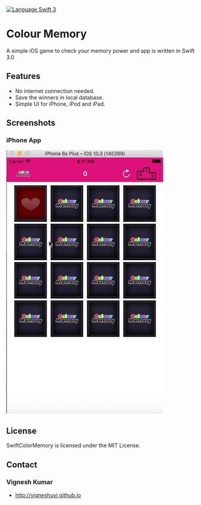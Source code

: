 [![Language Swift 3](https://img.shields.io/badge/Language-Swift%203-orange.svg)](https://developer.apple.com/swift)

# Colour Memory
A simple iOS game to check your memory power and app is written in Swift 3.0 

## Features

- No internet connection needed.
- Save the winners in local database.
- Simple UI for iPhone, iPod and iPad.


## Screenshots

### iPhone App
![alt text][iPhone]

[iPhone]: https://github.com/vigneshuvi/SwiftColorMemory/blob/master/Images/ColorMemoryGame.gif


## License

SwiftColorMemory is licensed under the MIT License.

## Contact

### Vignesh Kumar
* http://vigneshuvi.github.io